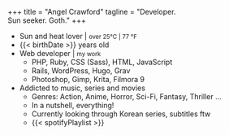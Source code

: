 +++
title = "Angel Crawford"
tagline = "Developer. <br />Sun seeker. Goth."
+++

* Sun and heat lover | <small>over 25°C | 77 °F</small>
* {{< birthDate >}} years old
* Web developer | <small><span style="color: darkred;"><i class="fas fa-heart"></i></span> my work</small>
  * PHP, Ruby, CSS (Sass), HTML, JavaScript
  * Rails, WordPress, Hugo, Grav
  * Photoshop, Gimp, Krita, Filmora 9
* Addicted to music, series and movies
  * Genres: Action, Anime, Horror, Sci-Fi, Fantasy, Thriller ...
  * In a nutshell, everything!
  * Currently looking through Korean series, subtitles ftw
  * {{< spotifyPlaylist >}}
